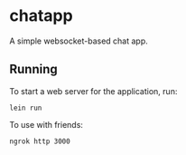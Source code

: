 # chatapp

A simple websocket-based chat app.

## Running

To start a web server for the application, run:

    lein run

To use with friends:

    ngrok http 3000
